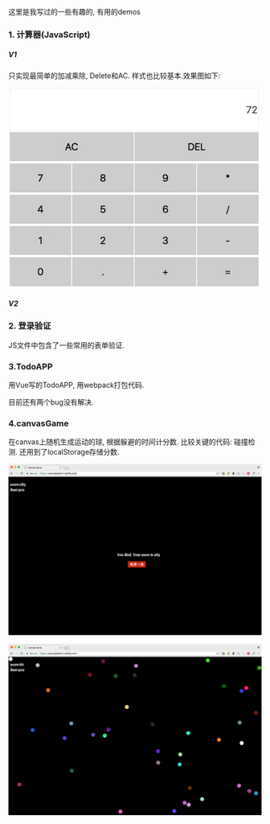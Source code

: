 这里是我写过的一些有趣的, 有用的demos

### 1. 计算器(JavaScript)

##### V1

只实现最简单的加减乘除, Delete和AC. 样式也比较基本.效果图如下:

![cal](./img/Cal_V1.png)

##### V2

### 2. 登录验证

JS文件中包含了一些常用的表单验证.

### 3.TodoAPP

用Vue写的TodoAPP, 用webpack打包代码.

目前还有两个bug没有解决.

### 4.canvasGame

在canvas上随机生成运动的球, 根据躲避的时间计分数. 比较关键的代码: 碰撞检测. 还用到了localStorage存储分数.

![](./img/canvas1.png)

![](./img/canvas2.png)

